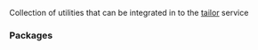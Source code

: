 Collection of utilities that can be integrated in to the [tailor](https://github.com/zalando/tailor/) service

### Packages
